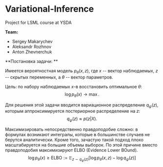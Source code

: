 # Variational-Inference
Project for LSML course at YSDA


**Team:**
  * Sergey Makarychev
  * Aleksandr Rozhnov
  * Anton Zhevnerchuk


**Постановка задачи: **

Имеется вероятностная модель $p_{\theta}(x, z)$, где $x$ -- вектор наблюдаемых, $z$ -- скрытых переменных, а $\theta$ -- вектор параметров.

Цель: по набору наблюдаемых $x$-в восстановить оптимальное $\theta$:
$$
\log p_{\theta}(x) \to \max.
$$

Для решения этой задачи вводится вариационное распределение $q_{\psi}(z)$, которым аппроксимируется постериорное распределение на $z$:
$$
q_{\psi}(z) \approx p(z | X).
$$

Максимизировать непосредственно правдоподобие сложно: в формулах возникают интегралы, которые в большинстве случаев не берутся аналитически. Кроме того, зачастую такой подход плохо масштабируется на большие объемы выборок. По этой причине вместо правдоподобия максимизируют ELBO (Evidence Lower BOund).
$$
\log p_{\theta}(x) \geq \mathrm{ELBO} := \mathbb{E}_{z \sim q_{\psi}(z)} [ \log p_{\theta}(x, z) - \log q_{\psi}(z) ]
$$
